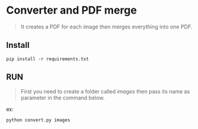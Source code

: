 # Converter and PDF merge
> It creates a PDF for each image then merges everything into one PDF.

## Install
```
pip install -r requirements.txt
```

## RUN
> First you need to create a folder called *images* then pass its name as parameter in the command below.

ex:
```
python convert.py images
```
